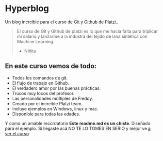 # Hyperblog
Un blog increíble para el curso de [Git y Github](http://https://platzi.com/clases/git-github/ "Git y Github") de [Platzi.](http://https://platzi.com/ "Platzi.").

>El curso de Git y Github de platzi es lo que me hacia falta para triplicar mi salario y lanzarme a la industra del tejido de lana sintética con Machine Learning.
> - Niñita

## En este curso vemos de todo: 
* Todos los comandos de git.
* El flujo de trabajo en Github.
* El verdadero amor por las buenas prácticas.
* Trucos muy locos del profesor. 
* Las personalidades múltiples de Freddy.
* Creado por el increíble Platzi team.
* Incluye ejemplos en Windows, linux y mac.
* Disponible para todas las edades.

Y como un amable recordatorio **Este readme.md es un chiste**. Diseñado para el ejemplo. Si llegaste acá NO TE LO TOMES EN SERIO y mejor ve [a ver el curso](http://https://platzi.com/clases/git-github/ "a ver el curso")